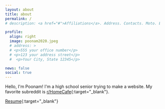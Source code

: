 ```yaml
---
layout: about
title: about
permalink: /
# description: <a href="#">Affiliations</a>. Address. Contacts. Moto. Etc.

profile:
  align: right
  image: poonam2020.jpeg
  # address: >
  # <p>555 your office number</p>
  # <p>123 your address street</p>
  #  <p>Your City, State 12345</p>

news: false
social: true
---
```


Hello, I'm Poonam! I'm a high school senior trying to make a website. My favorite subreddit is [r/HomeCafe](http://reddit.com/r/HomeCafe){:target="\_blank"}. 

[Resume](psahooresume.pdf){:target="\_blank"}


